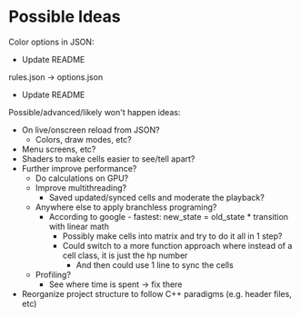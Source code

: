 # Possible Ideas

Color options in JSON:
- Update README

rules.json -> options.json
- Update README

Possible/advanced/likely won't happen ideas:
- On live/onscreen reload from JSON?
    - Colors, draw modes, etc?
- Menu screens, etc?
- Shaders to make cells easier to see/tell apart?
- Further improve performance?
    - Do calculations on GPU?
    - Improve multithreading?
        - Saved updated/synced cells and moderate the playback?
    - Anywhere else to apply branchless programing?
        - According to google - fastest: new_state = old_state * transition with linear math
            - Possibly make cells into matrix and try to do it all in 1 step?
            - Could switch to a more function approach where instead of a cell class, it is just the hp number
                - And then could use 1 line to sync the cells
    - Profiling?
        - See where time is spent -> fix there
- Reorganize project structure to follow C++ paradigms (e.g. header files, etc)
